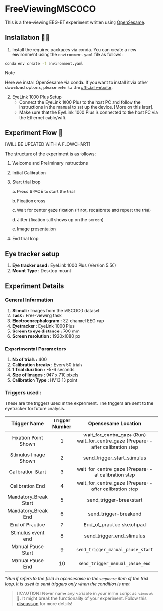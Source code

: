 # FreeViewingMSCOCO 

This is a free-viewing EEG-ET experiment written using [OpenSesame](https://osdoc.cogsci.nl/).

## Installation 👩‍💻

1. Install the required packages via conda. You can create a new environment using the `environment.yaml` file as follows:
```bash
conda env create -f environment.yaml
```

> [!NOTE]  
> Here we install OpenSesame via conda. If you want to install it via other download options, please refer to the [official website](https://osdoc.cogsci.nl/3.2/download#all-download-options).

2. EyeLink 1000 Plus Setup
    - Connect the EyeLink 1000 Plus to the host PC and follow the instructions in the manual to set up the device. [More on this later].
    - Make sure that the EyeLink 1000 Plus is connected to the host PC via the Ethernet cable/wifi.

## Experiment Flow 🌊

[WILL BE UPDATED WITH A FLOWCHART]

The structure of the experiment is as follows:

1. Welcome and Preliminary Instructions
2. Initial Calibration
3. Start trial loop

    a. Press SPACE to start the trial

    b. Fixation cross

    c. Wait for center gaze fixation (if not, recalibrate and repeat the trial)

    d. Jitter (fixation still shows up on the screen)

    e. Image presentation
4. End trial loop


## Eye tracker setup 

1. **Eye tracker used :** EyeLink 1000 Plus (Version 5.50)
2. **Mount Type** : Desktop mount


## Experiment Details

### General Information
1. **Stimuli :** Images from the MSCOCO dataset
2. **Task :** Free-viewing task
3. **Electroencephalogram :** 32-channel EEG cap
4. **Eyetracker :** EyeLink 1000 Plus
5. **Screen to eye distance :** 700 mm
6. **Screen resolution :** 1920x1080 px

### Experimental Parameters
1. **No of trials :** 400
2. **Calibration breaks** : Every 50 trials
3. **1 Trial duration :** ~5-6 seconds
4. **Size of Images :** 947 x 710 pixels
5. **Calibration Type :** HV13 13 point


### Triggers used :

These are the triggers used in the experiment. The triggers are sent to the eyetracker for future analysis.

|    **Trigger Name**   | **Trigger Number** |                               **Opensesame Location**                              |            **Runif**            |
|:---------------------:|:------------------:|:----------------------------------------------------------------------------------:|:-------------------------------:|
|  Fixation Point Shown |          1         | wait_for_centre_gaze (Run) wait_for_centre_gaze (Prepare) - after calibration step |                                 |
|  Stimulus Image Shown |          2         |                             send_trigger_start_stimulus                            |                                 |
|   Calibration Start   |          3         |                wait_for_centre_gaze (Prepare) - at calibration step                |                                 |
|    Calibration End    |          4         |               wait_for_centre_gaze (Prepare) - after calibration step              |                                 |
| Mandatory_Break Start |          5         |                               send_trigger-breakstart                              | =(count_block_sequence+1)%50==0 |
|  Mandatory_Break End  |          6         |                                send_trigger-breakend                               | =(count_block_sequence+1)%50==0 |
|    End of Practice    |          7         |                              End_of_practice sketchpad                             |                                 |
|   Stimulus event end  |          8         |                              send_trigger_end_stimulus                             |                                 |
|   Manual Pause Start  |          9         |                          `send_trigger_manual_pause_start`                         |  c for calibrate; r for resume  |
|    Manual Pause End   |         10         |                           `send_trigger_manual_pasue_end`                          |                                 |


**Run if refers to the field in opensesame in the `sequence` item of the trial loop. It is used to send triggers only when the condition is met.*

> [!CAUTION] Never name any variable in your inline script as `timeout` 🥲. It might break the functionality of your experiment. Follow this [discussion](https://forum.cogsci.nl/discussion/6393/sketchpad-does-not-wait-for-the-keypress) for more details!